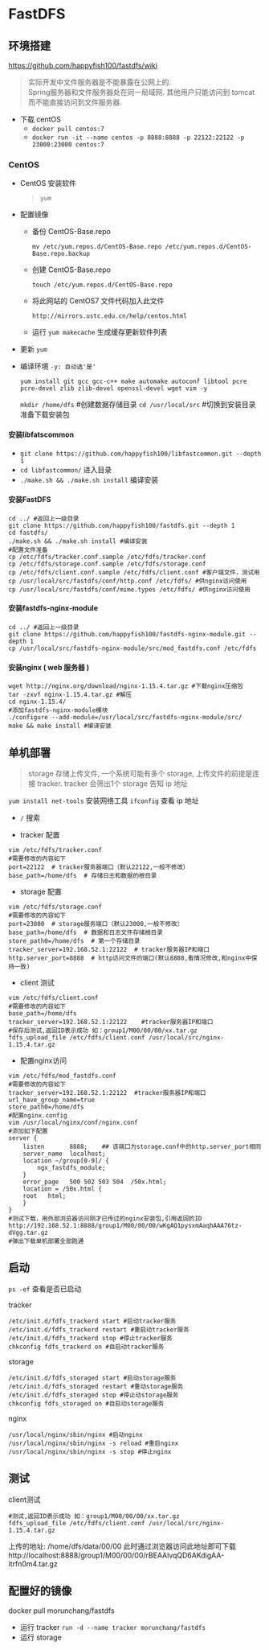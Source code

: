 # FastDFS

## 环境搭建
https://github.com/happyfish100/fastdfs/wiki
> 实际开发中文件服务器是不能暴露在公网上的. <br>
> Spring服务器和文件服务器处在同一局域网. 其他用户只能访问到 tomcat 而不能直接访问到文件服务器. <br>

- 下载 centOS
  - `docker pull centos:7`
  - `docker run -it --name centos -p 8888:8888 -p 22122:22122 -p 23000:23000 centos:7`

### CentOS
- CentOS 安装软件
  > `yum`

- 配置镜像
  - 备份 CentOS-Base.repo
    ```
    mv /etc/yum.repos.d/CentOS-Base.repo /etc/yum.repos.d/CentOS-Base.repo.backup
    ```
  - 创建 CentOS-Base.repo
    ```
    touch /etc/yum.repos.d/CentOS-Base.repo
    ```
  - 将此网站的 CentOS7 文件代码加入此文件
    ```
    http://mirrors.ustc.edu.cn/help/centos.html
    ```
  - 运行 `yum makecache` 生成缓存更新软件列表


- 更新 `yum`

- 编译环境 `-y: 自动选'是'`
  ```
  yum install git gcc gcc-c++ make automake autoconf libtool pcre pcre-devel zlib zlib-devel openssl-devel wget vim -y
  ```

  `mkdir /home/dfs` #创建数据存储目录
  `cd /usr/local/src` #切换到安装目录准备下载安装包

#### 安装libfatscommon
  - `git clone https://github.com/happyfish100/libfastcommon.git --depth 1`
  - `cd libfastcommon/` 进入目录
  - `./make.sh && ./make.sh install` 编译安装

#### 安装FastDFS
  ```
  cd ../ #返回上一级目录
  git clone https://github.com/happyfish100/fastdfs.git --depth 1
  cd fastdfs/
  ./make.sh && ./make.sh install #编译安装
  #配置文件准备
  cp /etc/fdfs/tracker.conf.sample /etc/fdfs/tracker.conf
  cp /etc/fdfs/storage.conf.sample /etc/fdfs/storage.conf
  cp /etc/fdfs/client.conf.sample /etc/fdfs/client.conf #客户端文件，测试用
  cp /usr/local/src/fastdfs/conf/http.conf /etc/fdfs/ #供nginx访问使用
  cp /usr/local/src/fastdfs/conf/mime.types /etc/fdfs/ #供nginx访问使用
  ```

#### 安装fastdfs-nginx-module
  ```
  cd ../ #返回上一级目录
  git clone https://github.com/happyfish100/fastdfs-nginx-module.git --depth 1
  cp /usr/local/src/fastdfs-nginx-module/src/mod_fastdfs.conf /etc/fdfs
  ```

#### 安装nginx ( web 服务器 )
  ```
  wget http://nginx.org/download/nginx-1.15.4.tar.gz #下载nginx压缩包
  tar -zxvf nginx-1.15.4.tar.gz #解压
  cd nginx-1.15.4/
  #添加fastdfs-nginx-module模块
  ./configure --add-module=/usr/local/src/fastdfs-nginx-module/src/
  make && make install #编译安装
  ```

## 单机部署
>  storage 存储上传文件, 一个系统可能有多个 storage, 上传文件的前提是连接 tracker.
>  tracker 会筛出1个 storage 告知 ip 地址

  `yum install net-tools` 安装网络工具
  `ifconfig` 查看 ip 地址

  - `/` 搜索

  - tracker 配置
  ```
  vim /etc/fdfs/tracker.conf
  #需要修改的内容如下
  port=22122  # tracker服务器端口（默认22122,一般不修改）
  base_path=/home/dfs  # 存储日志和数据的根目录
  ```

  - storage 配置
  ```
  vim /etc/fdfs/storage.conf
  #需要修改的内容如下
  port=23000  # storage服务端口（默认23000,一般不修改）
  base_path=/home/dfs  # 数据和日志文件存储根目录
  store_path0=/home/dfs  # 第一个存储目录
  tracker_server=192.168.52.1:22122  # tracker服务器IP和端口
  http.server_port=8888  # http访问文件的端口(默认8888,看情况修改,和nginx中保持一致)
  ```

  - client 测试
  ```
  vim /etc/fdfs/client.conf
  #需要修改的内容如下
  base_path=/home/dfs
  tracker_server=192.168.52.1:22122    #tracker服务器IP和端口
  #保存后测试,返回ID表示成功 如：group1/M00/00/00/xx.tar.gz
  fdfs_upload_file /etc/fdfs/client.conf /usr/local/src/nginx-1.15.4.tar.gz
  ```

  - 配置nginx访问
  ```
  vim /etc/fdfs/mod_fastdfs.conf
  #需要修改的内容如下
  tracker_server=192.168.52.1:22122  #tracker服务器IP和端口
  url_have_group_name=true
  store_path0=/home/dfs
  #配置nginx.config
  vim /usr/local/nginx/conf/nginx.conf
  #添加如下配置
  server {
      listen       8888;    ## 该端口为storage.conf中的http.server_port相同
      server_name  localhost;
      location ~/group[0-9]/ {
          ngx_fastdfs_module;
      }
      error_page   500 502 503 504  /50x.html;
      location = /50x.html {
      root   html;
      }
  }
  #测试下载，用外部浏览器访问刚才已传过的nginx安装包,引用返回的ID
  http://192.168.52.1:8888/group1/M00/00/00/wKgAQ1pysxmAaqhAAA76tz-dVgg.tar.gz
  #弹出下载单机部署全部跑通
  ```

## 启动
`ps -ef` 查看是否已启动

tracker
```
/etc/init.d/fdfs_trackerd start #启动tracker服务
/etc/init.d/fdfs_trackerd restart #重启动tracker服务
/etc/init.d/fdfs_trackerd stop #停止tracker服务
chkconfig fdfs_trackerd on #自启动tracker服务
```

storage
```
/etc/init.d/fdfs_storaged start #启动storage服务
/etc/init.d/fdfs_storaged restart #重动storage服务
/etc/init.d/fdfs_storaged stop #停止动storage服务
chkconfig fdfs_storaged on #自启动storage服务
```

nginx
```
/usr/local/nginx/sbin/nginx #启动nginx
/usr/local/nginx/sbin/nginx -s reload #重启nginx
/usr/local/nginx/sbin/nginx -s stop #停止nginx
```

## 测试
client测试
```
#测试,返回ID表示成功 如：group1/M00/00/00/xx.tar.gz
fdfs_upload_file /etc/fdfs/client.conf /usr/local/src/nginx-1.15.4.tar.gz
```
上传的地址: /home/dfs/data/00/00
此时通过浏览器访问此地址即可下载 http://localhost:8888/group1/M00/00/00/rBEAAlvqQD6AKdigAA-itrfn0m4.tar.gz

## 配置好的镜像
docker pull morunchang/fastdfs

- 运行 tracker
`run -d --name tracker morunchang/fastdfs`
- 运行 storage
